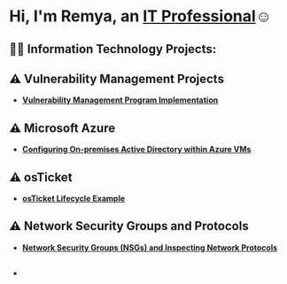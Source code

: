 <h1>Hi, I'm Remya, an <a href="https://linkedin.com/in/remya-harikrishnan-a70a88126">IT Professional</a>☺</h1>

<h2>👨‍💻 Information Technology Projects:</h2>


## ⚠️ Vulnerability Management Projects

- **[Vulnerability Management Program Implementation](https://github.com/remyahk12/Vulnerability-management-Scan/blob/main/README.md)**

## ⚠️  <b>Microsoft Azure</b>
  

- **[Configuring On-premises Active Directory within Azure VMs](https://github.com/remyahk12/Active-Directory)**


## ⚠️ osTicket

- **[osTicket Lifecycle Example](https://github.com/remyahk12/ozticket-preq)**

## ⚠️ Network Security Groups and Protocols

- **[Network Security Groups (NSGs) and Inspecting Network Protocols](https://github.com/remyahk12/Network-Security-Group-NSG-and-Inspecting-Security-Groups)**
- <h2>
 
 


[linkedin]: https://linkedin.com/in/remya-harikrishnan-a70a88126
